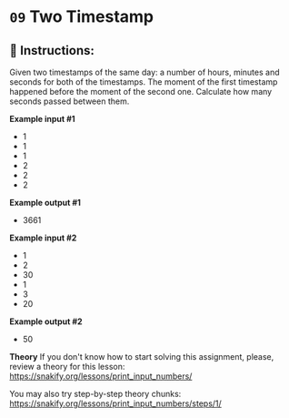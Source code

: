 # `09` Two Timestamp

## 📝 Instructions:

Given two timestamps of the same day: a number of hours, minutes and seconds for both of the timestamps. The moment of the first timestamp happened before the moment of the second one. Calculate how many seconds passed between them.


**Example input #1**
* 1
* 1
* 1
* 2
* 2
* 2

**Example output #1**
* 3661

**Example input #2**
* 1
* 2
* 30
* 1
* 3
* 20

**Example output #2**
* 50

**Theory**
If you don't know how to start solving this assignment, please, review a theory for this lesson:
https://snakify.org/lessons/print_input_numbers/

You may also try step-by-step theory chunks:
https://snakify.org/lessons/print_input_numbers/steps/1/
